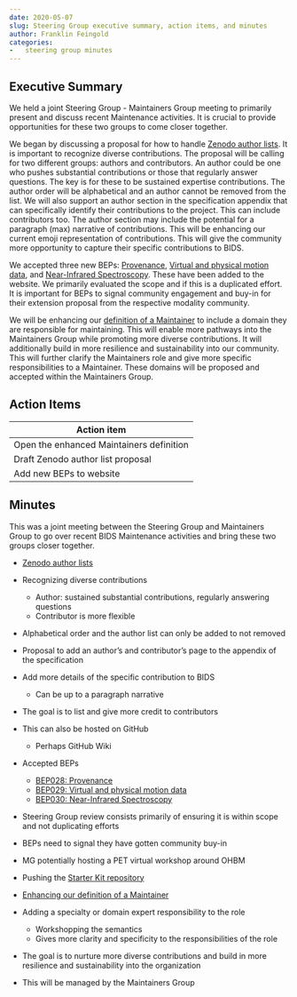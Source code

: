 ```yaml
---
date: 2020-05-07
slug: Steering Group executive summary, action items, and minutes
author: Franklin Feingold
categories:
-   steering group minutes
---
```


<!-- more -->

## Executive Summary

We held a joint Steering Group - Maintainers Group meeting to primarily present and discuss recent Maintenance activities.
It is crucial to provide opportunities for these two groups to come closer together.

We began by discussing a proposal for how to handle [Zenodo author lists](https://github.com/bids-standard/bids-specification/issues/66).
It is important to recognize diverse contributions.
The proposal will be calling for two different groups: authors and contributors.
An author could be one who pushes substantial contributions or those that regularly answer questions.
The key is for these to be sustained expertise contributions.
The author order will be alphabetical and an author cannot be removed from the list.
We will also support an author section in the specification appendix that can specifically identify their contributions to the project.
This can include contributors too.
The author section may include the potential for a paragraph (max) narrative of contributions.
This will be enhancing our current emoji representation of contributions.
This will give the community more opportunity to capture their specific contributions to BIDS.

We accepted three new BEPs: [Provenance](https://bids-standard.org/bep028), [Virtual and physical motion data](https://bids-standard.org/bep029), and [Near-Infrared Spectroscopy](https://bids-standard.org/bep030).
These have been added to the website. We primarily evaluated the scope and if this is a duplicated effort.
It is important for BEPs to signal community engagement and buy-in for their extension proposal from the respective modality community.

We will be enhancing our [definition of a Maintainer](https://github.com/bids-standard/bids-specification/pull/467) to include a domain they are responsible for maintaining.
This will enable more pathways into the Maintainers Group while promoting more diverse contributions.
It will additionally build in more resilience and sustainability into our community.
This will further clarify the Maintainers role and give more specific responsibilities to a Maintainer.
These domains will be proposed and accepted within the Maintainers Group.

## Action Items

| Action item                              |
| ---------------------------------------- |
| Open the enhanced Maintainers definition |
| Draft Zenodo author list proposal        |
| Add new BEPs to website                  |

## Minutes

This was a joint meeting between the Steering Group and Maintainers Group to go over recent BIDS Maintenance activities and bring these two groups closer together.

-   [Zenodo author lists](https://github.com/bids-standard/bids-specification/issues/66)

-   Recognizing diverse contributions
    -   Author: sustained substantial contributions, regularly answering questions
    -   Contributor is more flexible

-   Alphabetical order and the author list can only be added to not removed

-   Proposal to add an author’s and contributor’s page to the appendix of the specification

-   Add more details of the specific contribution to BIDS
    -   Can be up to a paragraph narrative

-   The goal is to list and give more credit to contributors

-   This can also be hosted on GitHub
    -   Perhaps GitHub Wiki

-   Accepted BEPs

    -   [BEP028: Provenance](https://bids-standard.org/bep028)
    -   [BEP029: Virtual and physical motion data](https://bids-standard.org/bep029)
    -   [BEP030: Near-Infrared Spectroscopy](https://bids-standard.org/bep030)

-   Steering Group review consists primarily of ensuring it is within scope and not duplicating efforts

-   BEPs need to signal they have gotten community buy-in

-   MG potentially hosting a PET virtual workshop around OHBM

-   Pushing the [Starter Kit repository](https://github.com/bids-standard/bids-starter-kit)

-   [Enhancing our definition of a Maintainer](https://github.com/bids-standard/bids-specification/pull/467)

-   Adding a specialty or domain expert responsibility to the role
    -   Workshopping the semantics
    -   Gives more clarity and specificity to the responsibilities of the role

-   The goal is to nurture more diverse contributions and build in more resilience and sustainability into the organization

-   This will be managed by the Maintainers Group

